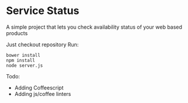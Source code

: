 Service Status
=================

A simple project that lets you check availability status of your web based products 

Just checkout repository
Run:
```terminal
bower install
npm install
node server.js
```

Todo:
* Adding Coffeescript
* Adding js/coffee linters
